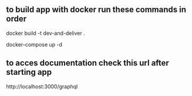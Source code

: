 ## to build app with docker run these commands in order

docker build -t dev-and-deliver .

docker-compose up -d


## to acces documentation check this url after starting app

http://localhost:3000/graphql